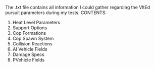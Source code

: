 The .txt file contains all information I could gather regarding the VltEd pursuit parameters during my tests. 
CONTENTS:
1) Heat Level Parameters
2) Support Options
3) Cop Formations
4) Cop Spawn System
5) Collision Reactions
6) AI Vehicle Fields
7) Damage Specs 
8) PVehicle Fields

